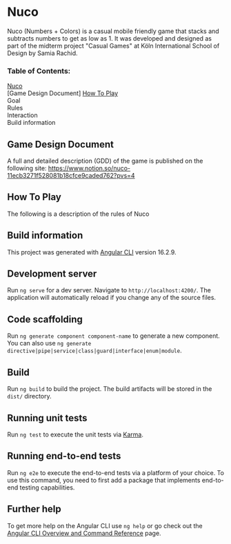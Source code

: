 # Nuco <br>

Nuco (Numbers + Colors) is a casual mobile friendly game that stacks and subtracts numbers to get as low as 1.
It was developed and designed as part of the midterm project "Casual Games" at Köln International School of Design by Samia Rachid.

### Table of Contents:<br>

[Nuco](/#Nuco/)<br>
[Game Design Document]
 [How To Play](/##HowToPlay/)<br>
Goal<br>
Rules<br>
Interaction<br>
Build information<br>

## Game Design Document
A full and detailed description (GDD) of the game is published on the following site: https://www.notion.so/nuco-11ecb3271f528081b18cfce9caded762?pvs=4

## How To Play

The following is a description of the rules of Nuco

## Build information

This project was generated with [Angular CLI](https://github.com/angular/angular-cli) version 16.2.9.

## Development server

Run `ng serve` for a dev server. Navigate to `http://localhost:4200/`. The application will automatically reload if you change any of the source files.

## Code scaffolding

Run `ng generate component component-name` to generate a new component. You can also use `ng generate directive|pipe|service|class|guard|interface|enum|module`.

## Build

Run `ng build` to build the project. The build artifacts will be stored in the `dist/` directory.

## Running unit tests

Run `ng test` to execute the unit tests via [Karma](https://karma-runner.github.io).

## Running end-to-end tests

Run `ng e2e` to execute the end-to-end tests via a platform of your choice. To use this command, you need to first add a package that implements end-to-end testing capabilities.

## Further help

To get more help on the Angular CLI use `ng help` or go check out the [Angular CLI Overview and Command Reference](https://angular.io/cli) page.
